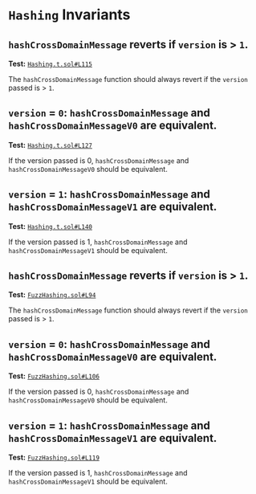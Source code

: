 # `Hashing` Invariants

## `hashCrossDomainMessage` reverts if `version` is > `1`.
**Test:** [`Hashing.t.sol#L115`](../contracts/test/invariants/Hashing.t.sol#L115)

The `hashCrossDomainMessage` function should always revert if the `version` passed is > `1`. 


## `version` = `0`: `hashCrossDomainMessage` and `hashCrossDomainMessageV0` are equivalent.
**Test:** [`Hashing.t.sol#L127`](../contracts/test/invariants/Hashing.t.sol#L127)

If the version passed is 0, `hashCrossDomainMessage` and `hashCrossDomainMessageV0` should be equivalent. 


## `version` = `1`: `hashCrossDomainMessage` and `hashCrossDomainMessageV1` are equivalent.
**Test:** [`Hashing.t.sol#L140`](../contracts/test/invariants/Hashing.t.sol#L140)

If the version passed is 1, `hashCrossDomainMessage` and `hashCrossDomainMessageV1` should be equivalent. 


## `hashCrossDomainMessage` reverts if `version` is > `1`.
**Test:** [`FuzzHashing.sol#L94`](../contracts/echidna/FuzzHashing.sol#L94)

The `hashCrossDomainMessage` function should always revert if the `version` passed is > `1`. 


## `version` = `0`: `hashCrossDomainMessage` and `hashCrossDomainMessageV0` are equivalent.
**Test:** [`FuzzHashing.sol#L106`](../contracts/echidna/FuzzHashing.sol#L106)

If the version passed is 0, `hashCrossDomainMessage` and `hashCrossDomainMessageV0` should be equivalent. 


## `version` = `1`: `hashCrossDomainMessage` and `hashCrossDomainMessageV1` are equivalent.
**Test:** [`FuzzHashing.sol#L119`](../contracts/echidna/FuzzHashing.sol#L119)

If the version passed is 1, `hashCrossDomainMessage` and `hashCrossDomainMessageV1` should be equivalent. 
